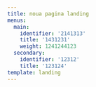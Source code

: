 ```yaml
---
title: noua pagina landing
menus:
  main:
    identifier: '2141313'
    title: '1431231'
    weight: 1241244123
  secondary:
    identifier: '12312'
    title: '123124'
template: landing
---
```


